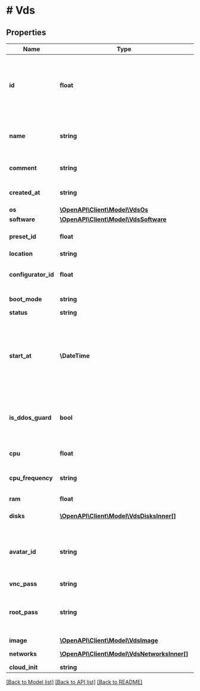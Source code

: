 # # Vds

## Properties

Name | Type | Description | Notes
------------ | ------------- | ------------- | -------------
**id** | **float** | Уникальный идентификатор для каждого экземпляра сервера. Автоматически генерируется при создании. |
**name** | **string** | Удобочитаемое имя, установленное для выделенного сервера. |
**comment** | **string** | Комментарий к выделенному серверу. |
**created_at** | **string** | Дата создания сервера в формате ISO8061. |
**os** | [**\OpenAPI\Client\Model\VdsOs**](VdsOs.md) |  |
**software** | [**\OpenAPI\Client\Model\VdsSoftware**](VdsSoftware.md) |  |
**preset_id** | **float** | Уникальный идентификатор тарифа сервера. |
**location** | **string** | Локация сервера. |
**configurator_id** | **float** | Уникальный идентификатор конфигуратора сервера. |
**boot_mode** | **string** | Режим загрузки ОС сервера. |
**status** | **string** | Статус сервера. |
**start_at** | **\DateTime** | Значение времени, указанное в комбинированном формате даты и времени ISO8601, которое представляет, когда был запущен сервер. |
**is_ddos_guard** | **bool** | Это логическое значение, которое показывает, включена ли защита от DDOS у данного сервера. |
**cpu** | **float** | Количество ядер процессора сервера. |
**cpu_frequency** | **string** | Частота ядер процессора сервера. |
**ram** | **float** | Размер (в Мб) ОЗУ сервера. |
**disks** | [**\OpenAPI\Client\Model\VdsDisksInner[]**](VdsDisksInner.md) | Список дисков сервера. |
**avatar_id** | **string** | Уникальный идентификатор аватара сервера. Описание методов работы с аватарами появится позднее. |
**vnc_pass** | **string** | Пароль от VNC. |
**root_pass** | **string** | Пароль root сервера или пароль Администратора для серверов Windows. |
**image** | [**\OpenAPI\Client\Model\VdsImage**](VdsImage.md) |  |
**networks** | [**\OpenAPI\Client\Model\VdsNetworksInner[]**](VdsNetworksInner.md) | Список сетей диска. |
**cloud_init** | **string** | Cloud-init скрипт |

[[Back to Model list]](../../README.md#models) [[Back to API list]](../../README.md#endpoints) [[Back to README]](../../README.md)
